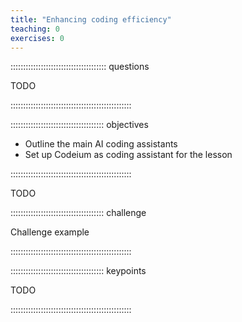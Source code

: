 ```yaml
---
title: "Enhancing coding efficiency"
teaching: 0
exercises: 0
---
```


:::::::::::::::::::::::::::::::::::::: questions 

TODO

::::::::::::::::::::::::::::::::::::::::::::::::

::::::::::::::::::::::::::::::::::::: objectives

- Outline the main AI coding assistants
- Set up Codeium as coding assistant for the lesson

::::::::::::::::::::::::::::::::::::::::::::::::

TODO

::::::::::::::::::::::::::::::::::::: challenge 

Challenge example

::::::::::::::::::::::::::::::::::::::::::::::::

::::::::::::::::::::::::::::::::::::: keypoints 

TODO

::::::::::::::::::::::::::::::::::::::::::::::::
